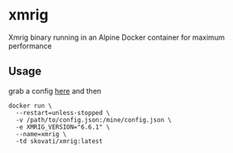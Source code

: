 # xmrig
Xmrig binary running in an Alpine Docker container for maximum performance

## Usage
grab a config [here](https://xmrig.com/wizard) and then
```
docker run \
  --restart=unless-stopped \
  -v /path/to/config.json:/mine/config.json \
  -e XMRIG_VERSION="6.6.1" \
  --name=xmrig \
  -td skovati/xmrig:latest
```
